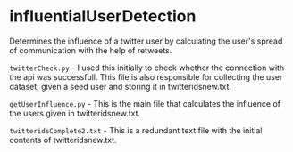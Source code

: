 # influentialUserDetection
Determines the influence of a twitter user by calculating the user's spread of communication with the help of retweets.

`twitterCheck.py` - I used this initially to check whether the connection with the api was successfull. This file is also responsible for collecting the user dataset, given a seed user and storing it in twitteridsnew.txt.

`getUserInfluence.py` - This is the main file that calculates the influence of the users given in twitteridsnew.txt. 

`twitteridsComplete2.txt` - This is a redundant text file with the initial contents of twitteridsnew.txt.
